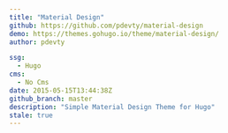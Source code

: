 ```yaml
---
title: "Material Design"
github: https://github.com/pdevty/material-design
demo: https://themes.gohugo.io/theme/material-design/
author: pdevty 

ssg:
  - Hugo
cms:
  - No Cms
date: 2015-05-15T13:44:38Z
github_branch: master
description: "Simple Material Design Theme for Hugo"
stale: true
---
```

